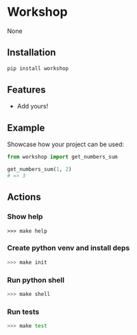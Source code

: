 # Workshop

None

## Installation

```bash
pip install workshop
```

## Features

- Add yours!

## Example

Showcase how your project can be used:

```python
from workshop import get_numbers_sum

get_numbers_sum(1, 2)
# => 3
```

## Actions

### Show help

```
>>> make help
```

### Create python venv and install deps

```bash
>>> make init
```

### Run python shell

```bash
>>> make shell
```

### Run tests

```bash
>>> make test
```
